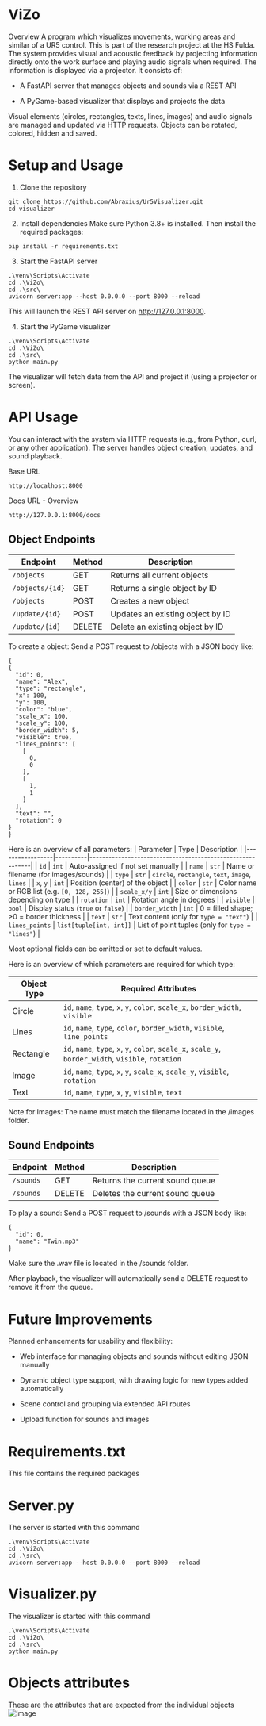 # ViZo
Overview
A program which visualizes movements, working areas and similar of a UR5 control. This is part of the research project at the HS Fulda.
The system provides visual and acoustic feedback by projecting information directly onto the work surface and playing audio signals when required. The information is displayed via a projector. It consists of:

- A FastAPI server that manages objects and sounds via a REST API

- A PyGame-based visualizer that displays and projects the data

Visual elements (circles, rectangles, texts, lines, images) and audio signals are managed and updated via HTTP requests. Objects can be rotated, colored, hidden and saved.

# Setup and Usage
1. Clone the repository
```
git clone https://github.com/Abraxius/Ur5Visualizer.git
cd visualizer
```
2. Install dependencies
Make sure Python 3.8+ is installed. Then install the required packages:

```
pip install -r requirements.txt
```
3. Start the FastAPI server
```
.\venv\Scripts\Activate
cd .\ViZo\
cd .\src\
uvicorn server:app --host 0.0.0.0 --port 8000 --reload
```
This will launch the REST API server on http://127.0.0.1:8000.

4. Start the PyGame visualizer
```
.\venv\Scripts\Activate
cd .\ViZo\
cd .\src\
python main.py
```
The visualizer will fetch data from the API and project it (using a projector or screen).

# API Usage
You can interact with the system via HTTP requests (e.g., from Python, curl, or any other application). The server handles object creation, updates, and sound playback.

Base URL
```
http://localhost:8000
```

Docs URL - Overview
```
http://127.0.0.1:8000/docs
```

## Object Endpoints

| Endpoint           | Method | Description                           |
|--------------------|---------|----------------------------------------|
| `/objects`         | GET     | Returns all current objects |
| `/objects/{id}`    | GET     | Returns a single object by ID       |
| `/objects`         | POST    | Creates a new object              |
| `/update/{id}`     | POST    | Updates an existing object by ID                |
| `/update/{id}`     | DELETE    | Delete an existing object by ID              |

To create a object:
Send a POST request to /objects with a JSON body like:
```
{
{
  "id": 0,
  "name": "Alex",
  "type": "rectangle",
  "x": 100,
  "y": 100,
  "color": "blue",
  "scale_x": 100,
  "scale_y": 100,
  "border_width": 5,
  "visible": true,
  "lines_points": [
    [
      0,
      0
    ],
    [
      1,
      1
    ]
  ],
  "text": "",
  "rotation": 0
}
}
```

Here is an overview of all parameters:
| Parameter       | Type     | Description                                               |
|-----------------|----------|-----------------------------------------------------------|
| `id`            | `int`    | Auto-assigned if not set manually                         |
| `name`          | `str`    | Name or filename (for images/sounds)                      |
| `type`          | `str`    | `circle`, `rectangle`, `text`, `image`, `lines`           |
| `x`, `y`        | `int`    | Position (center) of the object                           |
| `color`         | `str`    | Color name or RGB list (e.g. `[0, 128, 255]`)    |
| `scale_x/y`     | `int`    | Size or dimensions depending on type                      |
| `rotation`      | `int`    | Rotation angle in degrees                                 |
| `visible`       | `bool`   | Display status (`true` or `false`)                        |
| `border_width`  | `int`    | 0 = filled shape; >0 = border thickness                   |
| `text`          | `str`    | Text content (only for `type = "text"`)                   |
| `lines_points`  | `list[tuple[int, int]]` | List of point tuples (only for `type = "lines"`) |

Most optional fields can be omitted or set to default values.

Here is an overview of which parameters are required for which type:

| Object Type | Required Attributes                                                                 |
|-------------|--------------------------------------------------------------------------------------|
| Circle      | `id`, `name`, `type`, `x`, `y`, `color`, `scale_x`, `border_width`, `visible`       |
| Lines       | `id`, `name`, `type`, `color`, `border_width`, `visible`, `line_points`             |
| Rectangle   | `id`, `name`, `type`, `x`, `y`, `color`, `scale_x`, `scale_y`, `border_width`, `visible`, `rotation` |
| Image       | `id`, `name`, `type`, `x`, `y`, `scale_x`, `scale_y`, `visible`, `rotation`         |
| Text        | `id`, `name`, `type`, `x`, `y`, `visible`, `text`                                   |

Note for Images: The name must match the filename located in the /images folder.

## Sound Endpoints

| Endpoint     | Method | Description                          |
|--------------|--------|--------------------------------------|
| `/sounds`    | GET    | Returns the current sound queue      |
| `/sounds`    | DELETE | Deletes the current sound queue      |

To play a sound:
Send a POST request to /sounds with a JSON body like:
```
{
  "id": 0,
  "name": "Twin.mp3"
}
```
Make sure the .wav file is located in the /sounds folder.

After playback, the visualizer will automatically send a DELETE request to remove it from the queue.

# Future Improvements
Planned enhancements for usability and flexibility:

- Web interface for managing objects and sounds without editing JSON manually

- Dynamic object type support, with drawing logic for new types added automatically

- Scene control and grouping via extended API routes

- Upload function for sounds and images


# Requirements.txt

This file contains the required packages

# Server.py

The server is started with this command
```
.\venv\Scripts\Activate
cd .\ViZo\
cd .\src\
uvicorn server:app --host 0.0.0.0 --port 8000 --reload
```


# Visualizer.py

The visualizer is started with this command
```
.\venv\Scripts\Activate
cd .\ViZo\
cd .\src\
python main.py
```

# Objects attributes

These are the attributes that are expected from the individual objects
![image](https://github.com/user-attachments/assets/810bb1c2-77ce-4c1d-be99-5c454924a7b8)
